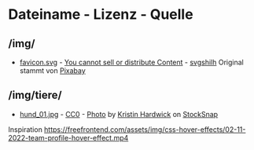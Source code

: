 # Dateiname - Lizenz - Quelle

## /img/
- [favicon.svg](img/favicon.svg) - [You cannot sell or distribute Content](https://pixabay.com/service/license-summary/) - [svgshilh](https://svgsilh.com/de/image/1314467.html) Original stammt von [Pixabay](https://pixabay.com/illustrations/silhouette-imprint-paw-foot-track-1314467/)

## /img/tiere/
- [hund_01.jpg](img/tiere/hund_01.jpg) - [CC0](https://stocksnap.io/license#main) - <a href="https://stocksnap.io/photo/dog-man-XNZ2GDUSIX">Photo</a> by <a href="https://stocksnap.io/author/kristinhardwick">Kristin Hardwick</a> on <a href="https://stocksnap.io">StockSnap</a>

Inspiration
https://freefrontend.com/assets/img/css-hover-effects/02-11-2022-team-profile-hover-effect.mp4

